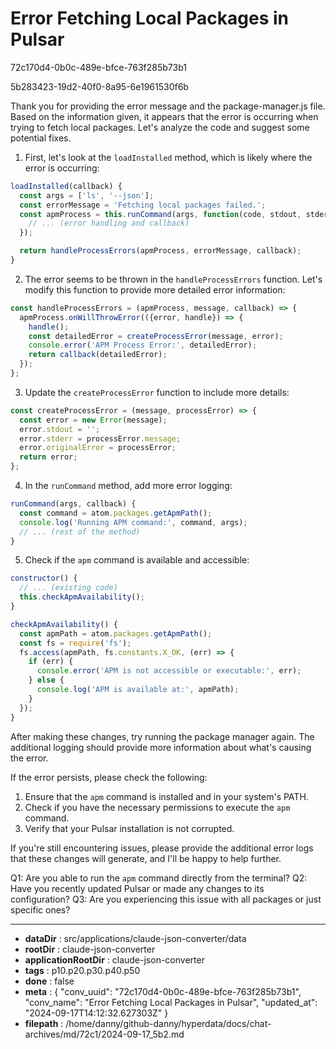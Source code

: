 # Error Fetching Local Packages in Pulsar

72c170d4-0b0c-489e-bfce-763f285b73b1

5b283423-19d2-40f0-8a95-6e1961530f6b

 Thank you for providing the error message and the package-manager.js file. Based on the information given, it appears that the error is occurring when trying to fetch local packages. Let's analyze the code and suggest some potential fixes.

1. First, let's look at the `loadInstalled` method, which is likely where the error is occurring:

```javascript
loadInstalled(callback) {
  const args = ['ls', '--json'];
  const errorMessage = 'Fetching local packages failed.';
  const apmProcess = this.runCommand(args, function(code, stdout, stderr) {
    // ... (error handling and callback)
  });

  return handleProcessErrors(apmProcess, errorMessage, callback);
}
```

2. The error seems to be thrown in the `handleProcessErrors` function. Let's modify this function to provide more detailed error information:

```javascript
const handleProcessErrors = (apmProcess, message, callback) => {
  apmProcess.onWillThrowError(({error, handle}) => {
    handle();
    const detailedError = createProcessError(message, error);
    console.error('APM Process Error:', detailedError);
    return callback(detailedError);
  });
};
```

3. Update the `createProcessError` function to include more details:

```javascript
const createProcessError = (message, processError) => {
  const error = new Error(message);
  error.stdout = '';
  error.stderr = processError.message;
  error.originalError = processError;
  return error;
};
```

4. In the `runCommand` method, add more error logging:

```javascript
runCommand(args, callback) {
  const command = atom.packages.getApmPath();
  console.log('Running APM command:', command, args);
  // ... (rest of the method)
}
```

5. Check if the `apm` command is available and accessible:

```javascript
constructor() {
  // ... (existing code)
  this.checkApmAvailability();
}

checkApmAvailability() {
  const apmPath = atom.packages.getApmPath();
  const fs = require('fs');
  fs.access(apmPath, fs.constants.X_OK, (err) => {
    if (err) {
      console.error('APM is not accessible or executable:', err);
    } else {
      console.log('APM is available at:', apmPath);
    }
  });
}
```

After making these changes, try running the package manager again. The additional logging should provide more information about what's causing the error.

If the error persists, please check the following:

1. Ensure that the `apm` command is installed and in your system's PATH.
2. Check if you have the necessary permissions to execute the `apm` command.
3. Verify that your Pulsar installation is not corrupted.

If you're still encountering issues, please provide the additional error logs that these changes will generate, and I'll be happy to help further.

Q1: Are you able to run the `apm` command directly from the terminal?
Q2: Have you recently updated Pulsar or made any changes to its configuration?
Q3: Are you experiencing this issue with all packages or just specific ones?

---

* **dataDir** : src/applications/claude-json-converter/data
* **rootDir** : claude-json-converter
* **applicationRootDir** : claude-json-converter
* **tags** : p10.p20.p30.p40.p50
* **done** : false
* **meta** : {
  "conv_uuid": "72c170d4-0b0c-489e-bfce-763f285b73b1",
  "conv_name": "Error Fetching Local Packages in Pulsar",
  "updated_at": "2024-09-17T14:12:32.627303Z"
}
* **filepath** : /home/danny/github-danny/hyperdata/docs/chat-archives/md/72c1/2024-09-17_5b2.md